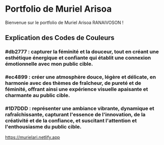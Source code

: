# Portfolio de Muriel Arisoa

Bienvenue sur le portfolio de Muriel Arisoa RANAIVOSON !

## Explication des Codes de Couleurs

### #db2777 : capturer la féminité et la douceur, tout en créant une esthétique énergique et confiante qui établit une connexion émotionnelle avec mon public cible.

### #ec4899 : créer une atmosphère douce, légère et délicate, en harmonie avec des thèmes de fraîcheur, de pureté et de féminité, offrant ainsi une expérience visuelle apaisante et charmante au public cible.

### #1D7DDD : représenter une ambiance vibrante, dynamique et rafraîchissante, capturant l'essence de l'innovation, de la créativité et de la confiance, et suscitant l'attention et l'enthousiasme du public cible.


https://murielari.netlify.app

